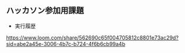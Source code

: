 ## ハッカソン参加用課題

- 実行履歴

https://www.loom.com/share/562690c65f004705812c8801e73ac29d?sid=abe2a45e-3006-4b7c-b724-4f6b6cb99a4b
